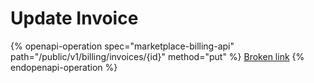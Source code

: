 # Update Invoice

{% openapi-operation spec="marketplace-billing-api" path="/public/v1/billing/invoices/{id}" method="put" %}
[Broken link](broken-reference)
{% endopenapi-operation %}
